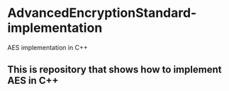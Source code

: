 # AdvancedEncryptionStandard-implementation
AES implementation in C++
 ## This is repository that shows how to implement AES in C++
